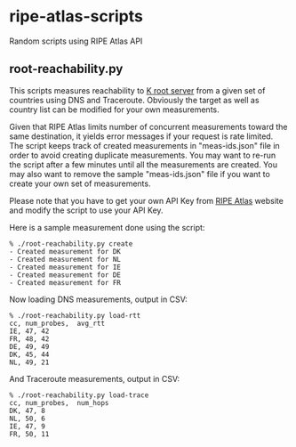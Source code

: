# ripe-atlas-scripts
Random scripts using RIPE Atlas API

## root-reachability.py
This scripts measures reachability to [K root server](https://www.ripe.net/analyse/dns/k-root/) from a given set of countries using DNS and Traceroute.
Obviously the target as well as country list can be modified for your own measurements.

Given that RIPE Atlas limits number of concurrent measurements toward the same destination, it yields error
messages if your request is rate limited. The script keeps track of created measurements in "meas-ids.json" file
in order to avoid creating duplicate measurements. You may want to re-run the script after a few minutes until all 
the measurements are created. You may also want to remove the sample "meas-ids.json" file if you want to create
your own set of measurements.

Please note that you have to get your own API Key from [RIPE Atlas](https://atlas.ripe.net/) website and modify the script to use your API Key.

Here is a sample measurement done using the script:

```
% ./root-reachability.py create
- Created measurement for DK
- Created measurement for NL
- Created measurement for IE
- Created measurement for DE
- Created measurement for FR
```

Now loading DNS measurements, output in CSV:
```
% ./root-reachability.py load-rtt
cc, num_probes,  avg_rtt
IE, 47, 42
FR, 48, 42
DE, 49, 49
DK, 45, 44
NL, 49, 21

```
And Traceroute measurements, output in CSV:
```
% ./root-reachability.py load-trace
cc, num_probes,  num_hops
DK, 47, 8
NL, 50, 6
IE, 47, 9
FR, 50, 11
```

